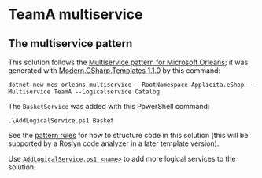 # TeamA multiservice

## The multiservice pattern 
This solution follows the [Multiservice pattern for Microsoft Orleans](https://github.com/Applicita/Orleans.Multiservice#readme); it was generated with [Modern.CSharp.Templates 1.1.0](https://www.nuget.org/packages/Modern.CSharp.Templates/1.1.0) by this command:

`dotnet new mcs-orleans-multiservice --RootNamespace Applicita.eShop --Multiservice TeamA --Logicalservice Catalog`

The `BasketService` was added with this PowerShell command:

`.\AddLogicalService.ps1 Basket`

See the [pattern rules](https://github.com/Applicita/Orleans.Multiservice#pattern-rules) for how to structure code in this solution (this will be supported by a Roslyn code analyzer in a later template version).

Use [`AddLogicalService.ps1 <name>`](AddLogicalService.ps1) to add more logical services to the solution.